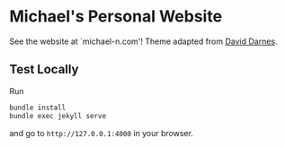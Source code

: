 # Michael's Personal Website

See the website at `michael-n.com'! Theme adapted from [David Darnes](https://github.com/dngdial/garth).

## Test Locally
Run
```bash
bundle install
bundle exec jekyll serve
```
and go to `http://127.0.0.1:4000` in your browser.